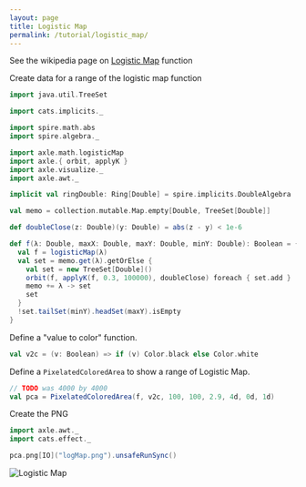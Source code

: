```yaml
---
layout: page
title: Logistic Map
permalink: /tutorial/logistic_map/
---
```


See the wikipedia page on [Logistic Map](https://en.wikipedia.org/wiki/Logistic_map) function

Create data for a range of the logistic map function

```scala mdoc:silent
import java.util.TreeSet

import cats.implicits._

import spire.math.abs
import spire.algebra._

import axle.math.logisticMap
import axle.{ orbit, applyK }
import axle.visualize._
import axle.awt._

implicit val ringDouble: Ring[Double] = spire.implicits.DoubleAlgebra
```

```scala mdoc
val memo = collection.mutable.Map.empty[Double, TreeSet[Double]]

def doubleClose(z: Double)(y: Double) = abs(z - y) < 1e-6

def f(λ: Double, maxX: Double, maxY: Double, minY: Double): Boolean = {
  val f = logisticMap(λ)
  val set = memo.get(λ).getOrElse {
    val set = new TreeSet[Double]()
    orbit(f, applyK(f, 0.3, 100000), doubleClose) foreach { set.add }
    memo += λ -> set
    set
  }
  !set.tailSet(minY).headSet(maxY).isEmpty
}
```

Define a "value to color" function.

```scala mdoc
val v2c = (v: Boolean) => if (v) Color.black else Color.white
```

Define a `PixelatedColoredArea` to show a range of Logistic Map.

```scala mdoc
// TODO was 4000 by 4000
val pca = PixelatedColoredArea(f, v2c, 100, 100, 2.9, 4d, 0d, 1d)
```

Create the PNG

```scala mdoc
import axle.awt._
import cats.effect._

pca.png[IO]("logMap.png").unsafeRunSync()
```

![Logistic Map](/tutorial/images/logMap.png)
